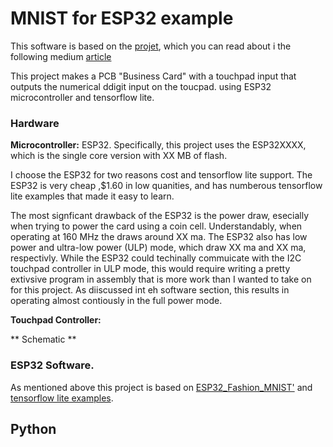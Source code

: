 # MNIST for ESP32 example

This software is based on the [projet](https://github.com/mr-goldhands/ESP32_Fashion_MNIST), which you can read about i the following medium [article](https://medium.com/@dmytro.korablyov/first-steps-with-esp32-and-tensorflow-lite-for-microcontrollers-c2d8e238accf)

This project makes a PCB "Business Card" with a touchpad input that outputs the numerical ddigit input on the toucpad. using ESP32 microcontroller and tensorflow lite. 


### Hardware

**Microcontroller:**  ESP32.  Specifically, this project uses the ESP32XXXX, which is the single core version with XX MB of flash. 

I choose the ESP32 for two reasons cost and tensorflow lite support.  The ESP32 is very cheap ,$1.60 in low quanities,  and has numberous tensorflow lite examples that made it easy to learn. 
 
The most signficant drawback of the ESP32 is the power draw, esecially when trying to power the card using a coin cell.  Understandably, when operating at 160 MHz the draws around XX ma.  The ESP32 also has low power and ultra-low power (ULP) mode, which draw XX ma and XX ma, respectivly.  While the ESP32 could techinally commuicate with the I2C touchpad controller in  ULP mode, this would require writing a pretty extivsive program in assembly that is more work than I wanted to take on for this project.  As diiscussed int eh software section, this results in operating almost contiously in the full power mode.

**Touchpad Controller:**

** Schematic ** 


### ESP32 Software.

As mentioned above this project is based on [ESP32_Fashion_MNIST'](https://github.com/mr-goldhands/ESP32_Fashion_MNIST) and [tensorflow lite examples](https://www.tensorflow.org/lite/microcontrollers). 


## Python
